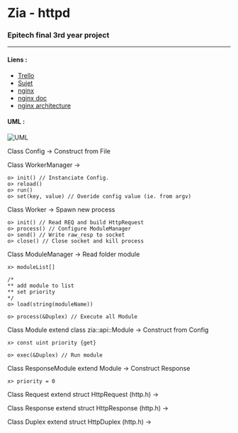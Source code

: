 # Zia - httpd ##
### Epitech final 3rd year project ###

----------

#### Liens :

 - [Trello](https://trello.com/b/iQEWPftq/zia-httpd)
 - [Sujet](https://intra.epitech.eu/module/2017/B-PAV-530/LYN-5-1/acti-255972/project/file/zia.pdf)
 - [nginx](https://github.com/nginx/nginx)
 - [nginx doc](http://nginx.org/en/docs/dev/development_guide.html)
 - [nginx architecture](http://www.aosabook.org/en/nginx.html)


#### UML :

![UML](https://i.imgur.com/x1g638X.png)

Class Config
	-> Construct from File

Class WorkerManager
	->

	o> init() // Instanciate Config.
	o> reload()
	o> run()
	o> set(key, value) // Overide config value (ie. from argv)

Class Worker
	-> Spawn new process


	o> init() // Read REQ and build HttpRequest
	o> process() // Configure ModuleManager
	o> send() // Write raw_resp to socket
	o> close() // Close socket and kill process


Class ModuleManager
	-> Read folder module

	x> moduleList[]

	/*
	** add module to list
	** set priority
	*/
	o> load(string(moduleName))

	o> process(&Duplex) // Execute all Module


Class Module extend class zia::api::Module
	-> Construct from Config

	x> const uint priority {get}

	o> exec(&Duplex) // Run module


Class ResponseModule extend Module
	-> Construct Response

	x> priority = 0


Class Request extend struct HttpRequest (http.h)
	->


Class Response extend struct HttpResponse (http.h)
	->


Class Duplex extend struct HttpDuplex (http.h)
	->